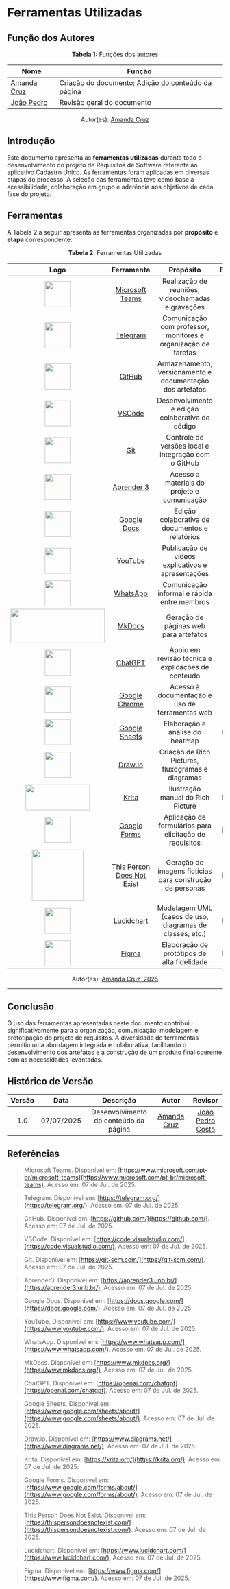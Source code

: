 # Ferramentas Utilizadas


## Função dos Autores

<center>
    <b>Tabela 1:</b> Funções dos autores
</center>

| Nome | Função |
|------|--------|
|[Amanda Cruz](https://github.com/mandicrz)| Criação do documento; Adição do conteúdo da página |
|[João Pedro](https://github.com/johnaopedro)| Revisão geral do documento |

<center>
    Autor(es): 
    <a href="https://github.com/mandicrz" target="_blank">Amanda Cruz</a><br>
</center>

## Introdução

Este documento apresenta as **ferramentas utilizadas** durante todo o desenvolvimento do projeto de Requisitos de Software referente ao aplicativo Cadastro Único. As ferramentas foram aplicadas em diversas etapas do processo. A seleção das ferramentas teve como base a acessibilidade, colaboração em grupo e aderência aos objetivos de cada fase do projeto.

## Ferramentas

A Tabela 2 a seguir apresenta as ferramentas organizadas por **propósito** e **etapa** correspondente.

<center>
    <b>Tabela 2:</b> Ferramentas Utilizadas
</center>

| Logo | Ferramenta | Propósito | Etapa(s) |
|:----:|:-----------:|:---------:|:--------:|
| <img src="../../assets/ferramentas/teams.png" style="height:60px;width:60px"> | [Microsoft Teams](https://www.microsoft.com/pt-br/microsoft-teams) | Realização de reuniões, videochamadas e gravações | Todas |
| <img src="../../assets/ferramentas/telegram.png" style="height:60px;width:60px"> | [Telegram](https://telegram.org/) | Comunicação com professor, monitores e organização de tarefas | Todas |
| <img src="../../assets/ferramentas/github.png" style="height:60px;width:60px"> | [GitHub](https://github.com/) | Armazenamento, versionamento e documentação dos artefatos | Todas |
| <img src="../../assets/ferramentas/vscode.png" style="height:60px;width:60px"> | [VSCode](https://code.visualstudio.com/) | Desenvolvimento e edição colaborativa de código | Todas |
| <img src="../../assets/ferramentas/git.png" style="height:60px;width:60px"> | [Git](https://git-scm.com/) | Controle de versões local e integração com o GitHub | Todas |
| <img src="../../assets/ferramentas/aprender3.png" style="height:60px;width:60px"> | [Aprender 3](https://aprender3.unb.br/) | Acesso a materiais do projeto e comunicação | Todas |
| <img src="../../assets/ferramentas/googledocs.png" style="height:60px;width:60px"> | [Google Docs](https://docs.google.com/) | Edição colaborativa de documentos e relatórios | Todas |
| <img src="../../assets/ferramentas/youtube.png" style="height:60px;width:60px"> | [YouTube](https://www.youtube.com/) | Publicação de vídeos explicativos e apresentações | Todas |
| <img src="../../assets/ferramentas/whatsapp.png" style="height:60px;width:60px"> | [WhatsApp](https://www.whatsapp.com/) | Comunicação informal e rápida entre membros | Todas |
| <img src="../../assets/ferramentas/mkdocs.png" style="height:80px;width:220px"> | [MkDocs](https://www.mkdocs.org/) | Geração de páginas web para artefatos | Todas |
| <img src="../../assets/ferramentas/chatgpt.png" style="height:60px;width:60px"> | [ChatGPT](https://openai.com/chatgpt) | Apoio em revisão técnica e explicações de conteúdo | Todas |
| <img src="../../assets/ferramentas/chrome.png" style="height:60px;width:60px"> | [Google Chrome](https://www.google.com/chrome/) | Acesso à documentação e uso de ferramentas web | Todas |
| <img src="../../assets/ferramentas/googlesheets.png" style="height:60px;width:60px"> | [Google Sheets](https://www.google.com/sheets/about/) | Elaboração e análise do heatmap | Etapa 1 |
| <img src="../../assets/ferramentas/drawio.png" style="height:60px;width:60px"> | [Draw.io](https://www.diagrams.net/) | Criação de Rich Pictures, fluxogramas e diagramas | Etapas 1 e 4 |
| <img src="../../assets/ferramentas/krita.png" style="height:60px;width:150px"> | [Krita](https://krita.org/) | Ilustração manual do Rich Picture | Etapa 1 |
| <img src="../../assets/ferramentas/googleforms.png" style="height:60px;width:60px"> | [Google Forms](https://www.google.com/forms/about/) | Aplicação de formulários para elicitação de requisitos | Etapa 2 |
| <img src="../../assets/ferramentas/thispersondoesnotexist.png" style="height:120px;width:120px"> | [This Person Does Not Exist](https://thispersondoesnotexist.com/) | Geração de imagens fictícias para construção de personas | Etapa 2 |
| <img src="../../assets/ferramentas/lucidchart.png" style="height:60px;width:60px"> | [Lucidchart](https://www.lucidchart.com/) | Modelagem UML (casos de uso, diagramas de classes, etc.) | Etapa 3 |
| <img src="../../assets/ferramentas/figma.png" style="height:60px;width:60px"> | [Figma](https://www.figma.com/) | Elaboração de protótipos de alta fidelidade | Etapa 5 |

<center>
    Autor(es): 
    <a href="https://github.com/mandicrz" target="_blank">Amanda Cruz, 2025</a><br>
</center>

---

## Conclusão

O uso das ferramentas apresentadas neste documento contribuiu significativamente para a organização, comunicação, modelagem e prototipação do projeto de requisitos. A diversidade de ferramentas permitiu uma abordagem integrada e colaborativa, facilitando o desenvolvimento dos artefatos e a construção de um produto final coerente com as necessidades levantadas.

## Histórico de Versão

| Versão |    Data    |    Descrição     |         Autor         |       Revisor      |
| :----: | :--------: | :--------------: | :-------------------: | :----------------: |
|  1.0   | 07/07/2025 | Desenvolvimento do conteúdo da página| [Amanda Cruz](https://github.com/mandicrz) | [João Pedro Costa](https://github.com/johnaopedro) |


## Referências

> Microsoft Teams. Disponível em: [https://www.microsoft.com/pt-br/microsoft-teams](https://www.microsoft.com/pt-br/microsoft-teams). Acesso em: 07 de Jul. de 2025. 

> Telegram. Disponível em: [https://telegram.org/](https://telegram.org/). Acesso em: 07 de Jul. de 2025.

> GitHub. Disponível em: [https://github.com/](https://github.com/). Acesso em: 07 de Jul. de 2025.

> VSCode. Disponível em: [https://code.visualstudio.com/](https://code.visualstudio.com/). Acesso em: 07 de Jul. de 2025.

> Git. Disponível em: [https://git-scm.com/](https://git-scm.com/). Acesso em: 07 de Jul. de 2025.

> Aprender3. Disponível em: [https://aprender3.unb.br/](https://aprender3.unb.br/). Acesso em: 07 de Jul. de 2025.

> Google Docs. Disponível em: [https://docs.google.com/](https://docs.google.com/). Acesso em: 07 de Jul. de 2025.

> YouTube. Disponível em: [https://www.youtube.com/](https://www.youtube.com/). Acesso em: 07 de Jul. de 2025.

> WhatsApp. Disponível em: [https://www.whatsapp.com/](https://www.whatsapp.com/). Acesso em: 07 de Jul. de 2025.

> MkDocs. Disponível em: [https://www.mkdocs.org/](https://www.mkdocs.org/). Acesso em: 07 de Jul. de 2025.

> ChatGPT. Disponível em: [https://openai.com/chatgpt](https://openai.com/chatgpt). Acesso em: 07 de Jul. de 2025.

> Google Sheets. Disponível em: [https://www.google.com/sheets/about/](https://www.google.com/sheets/about/). Acesso em: 07 de Jul. de 2025.

> Draw.io. Disponível em: [https://www.diagrams.net/](https://www.diagrams.net/). Acesso em: 07 de Jul. de 2025.

> Krita. Disponível em: [https://krita.org/](https://krita.org/). Acesso em: 07 de Jul. de 2025.
>
> Google Forms. Disponível em: [https://www.google.com/forms/about/](https://www.google.com/forms/about/). Acesso em: 07 de Jul. de 2025.

> This Person Does Not Exist. Disponível em: [https://thispersondoesnotexist.com/](https://thispersondoesnotexist.com/). Acesso em: 07 de Jul. de 2025.

> Lucidchart. Disponível em: [https://www.lucidchart.com/](https://www.lucidchart.com/). Acesso em: 07 de Jul. de 2025.

> Figma. Disponível em: [https://www.figma.com/](https://www.figma.com/). Acesso em: 07 de Jul. de 2025.

